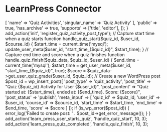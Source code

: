 # LearnPress Connector
<?php
/**
 * Plugin Name: LearnPress Connector Plugin
 * Description: Automatically logs LearnPress quiz activity start and end times, and scores into WordPress posts.
 * Version: 1.0
 * Author: Tao Zhou
 */

// Register a custom post type for quiz activity logs
function register_quiz_activity_post_type() {
    register_post_type('quiz_activity', [
        'labels' => [
            'name' => 'Quiz Activities',
            'singular_name' => 'Quiz Activity'
        ],
        'public' => true,
        'has_archive' => true,
        'supports' => ['title', 'editor'],
    ]);
}
add_action('init', 'register_quiz_activity_post_type');

// Capture start time when a quiz starts
function handle_quiz_start($quiz_id, $user_id, $course_id) {
    $start_time = current_time('mysql');
    update_user_meta($user_id, "start_time_{$quiz_id}", $start_time);
}

// Capture end time and score when a quiz finishes
function handle_quiz_finish($quiz_data, $quiz_id, $user_id) {
    $end_time = current_time('mysql');
    $start_time = get_user_meta($user_id, "start_time_{$quiz_id}", true);
    $score = $quiz_data->get_user_quiz_grade($user_id, $quiz_id);
    
    // Create a new WordPress post
    $post_id = wp_insert_post([
        'post_type' => 'quiz_activity',
        'post_title' => "Quiz {$quiz_id} Activity for User {$user_id}",
        'post_content' => "Quiz started at: {$start_time}, ended at: {$end_time}. Score: {$score}",
        'post_status' => 'publish',
        'meta_input' => [
            'quiz_id' => $quiz_id,
            'user_id' => $user_id,
            'course_id' => $course_id,
            'start_time' => $start_time,
            'end_time' => $end_time,
            'score' => $score
        ]
    ]);

    if (is_wp_error($post_id)) {
        error_log('Failed to create post: ' . $post_id->get_error_message());
    }
}

add_action('learn_press_user_starts_quiz', 'handle_quiz_start', 10, 3);
add_action('learn_press_quiz_completed', 'handle_quiz_finish', 10, 3);
